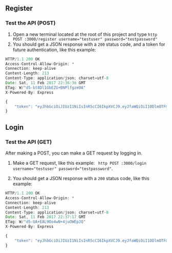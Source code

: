 ## Register
### Test the API (POST)

1. Open a new terminal located at the root of this project and type `http POST :3000/register username="testuser" password="testpassword"`
2. You should get a JSON response with a `200` status code, and a token for future authentication, like this example:

``` javascript
HTTP/1.1 200 OK
Access-Control-Allow-Origin: *
Connection: keep-alive
Content-Length: 213
Content-Type: application/json; charset=utf-8
Date: Sat, 11 Feb 2017 22:36:36 GMT
ETag: W/"d5-bt8Dl1GbEZG+BNPlfgzm9A"
X-Powered-By: Express

{
    "token": "eyJhbGciOiJIUzI1NiIsInR5cCI6IkpXVCJ9.eyJfaWQiOiI1ODlmOTFmNGM2MmYyMjRlMDY4OGU2M2IiLCJ1c2VybmFtZSI6InRlc3R1c2VyIiwiZXhwIjoxNDkyMDMyOTk2LCJpYXQiOjE0ODY4NTI1OTZ9.ibiTsdPAqx_-KnpnNzt6sSTdEgzTLtEgDj2wZQKTmrU"
}
```

## Login
### Test the API (GET)

After making a POST, you can make a GET request by logging in.

1. Make a GET request, like this example: ` http POST :3000/login username="testuser" password="testpassword"`.

2. You should get a JSON response with a `200` status code, like this example:

``` javascript
HTTP/1.1 200 OK
Access-Control-Allow-Origin: *
Connection: keep-alive
Content-Length: 213
Content-Type: application/json; charset=utf-8
Date: Sat, 11 Feb 2017 22:37:17 GMT
ETag: W/"d5-UA+EAL9Oo4wN+4juOWEpJQ"
X-Powered-By: Express

{
    "token": "eyJhbGciOiJIUzI1NiIsInR5cCI6IkpXVCJ9.eyJfaWQiOiI1ODlmOTFmNGM2MmYyMjRlMDY4OGU2M2IiLCJ1c2VybmFtZSI6InRlc3R1c2VyIiwiZXhwIjoxNDkyMDMzMDM3LCJpYXQiOjE0ODY4NTI2Mzd9.G62Wgskw-aRYtZZpKYZRkVXjW3H0RDOZkp_csVv-kuY"
}
```
